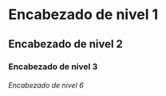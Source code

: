 #  Encabezado de nivel 1

## Encabezado de nivel 2

### Encabezado de nivel 3

###### Encabezado de nivel 6
